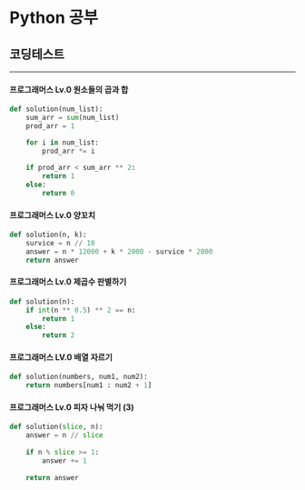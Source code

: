 # Python 공부
## 코딩테스트
---
#### 프로그래머스 Lv.0 원소들의 곱과 합
```python
def solution(num_list):
    sum_arr = sum(num_list)
    prod_arr = 1

    for i in num_list:
        prod_arr *= i
        
    if prod_arr < sum_arr ** 2:
        return 1
    else:
        return 0

```

#### 프로그래머스 Lv.0 양꼬치
```python
def solution(n, k):
    survice = n // 10  
    answer = n * 12000 + k * 2000 - survice * 2000  
    return answer
```

#### 프로그래머스 Lv.0 제곱수 판별하기
```python
def solution(n):
    if int(n ** 0.5) ** 2 == n: 
        return 1 
    else:
        return 2
```

#### 프로그래머스 LV.0 배열 자르기
```python
def solution(numbers, num1, num2):
    return numbers[num1 : num2 + 1]
```

#### 프로그래머스 Lv.0 피자 나눠 먹기 (3)
```python
def solution(slice, n):
    answer = n // slice
    
    if n % slice >= 1:
        answer += 1
    
    return answer
```